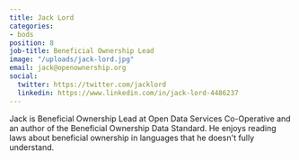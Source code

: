 ```yaml
---
title: Jack Lord
categories:
- bods
position: 8
job-title: Beneficial Ownership Lead
image: "/uploads/jack-lord.jpg"
email: jack@openownership.org
social:
  twitter: https://twitter.com/jacklord
  linkedin: https://www.linkedin.com/in/jack-lord-4486237
---
```


Jack is Beneficial Ownership Lead at Open Data Services Co-Operative and an author of the Beneficial Ownership Data Standard. He enjoys reading laws about beneficial ownership in languages that he doesn't fully understand.